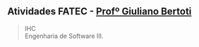## Atividades  FATEC - [Profº Giuliano Bertoti](https://github.com/giulianobertoti)

> IHC  
> Engenharia de Software III.
